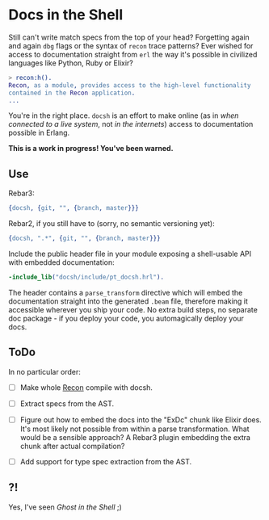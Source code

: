 # Docs in the Shell

Still can't write match specs from the top of your head?
Forgetting again and again `dbg` flags or the syntax of `recon` trace patterns?
Ever wished for access to documentation straight from `erl`
the way it's possible in civilized languages like Python, Ruby or Elixir?

```erlang
> recon:h().
Recon, as a module, provides access to the high-level functionality
contained in the Recon application.
...
```

You're in the right place.
`docsh` is an effort to make online (as in _when connected to a live
system_, not _in the internets_) access to documentation possible in Erlang.

**This is a work in progress! You've been warned.**


## Use

Rebar3:

```erlang
{docsh, {git, "", {branch, master}}}
```

Rebar2, if you still have to (sorry, no semantic versioning yet):

```erlang
{docsh, ".*", {git, "", {branch, master}}}
```

Include the public header file in your module exposing a shell-usable API
with embedded documentation:

```erlang
-include_lib("docsh/include/pt_docsh.hrl").
```

The header contains a `parse_transform` directive which will embed the
documentation straight into the generated `.beam` file,
therefore making it accessible wherever you ship your code.
No extra build steps, no separate doc package - if you deploy your code,
you automagically deploy your docs.


## ToDo

In no particular order:

- [ ] Make whole [Recon](https://github.com/ferd/recon) compile with docsh.

- [ ] Extract specs from the AST.

- [ ] Figure out how to embed the docs into the "ExDc" chunk like Elixir does.
      It's most likely not possible from within a parse transformation.
      What would be a sensible approach?
      A Rebar3 plugin embedding the extra chunk after actual compilation?

- [ ] Add support for type spec extraction from the AST.


## ?!

Yes, I've seen _Ghost in the Shell_ ;)
